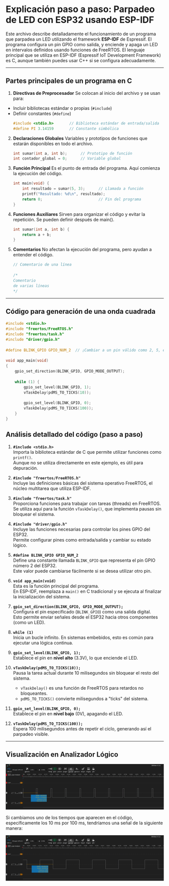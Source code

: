 # Explicación paso a paso: Parpadeo de LED con ESP32 usando ESP-IDF

Este archivo describe detalladamente el funcionamiento de un programa que parpadea un LED utilizando el framework **ESP-IDF** de Espressif. El programa configura un pin GPIO como salida, y enciende y apaga un LED en intervalos definidos usando funciones de FreeRTOS. El lenguaje principal que se utiliza en ESP-IDF (Espressif IoT Development Framework) es C, aunque también puedes usar C++ si se configura adecuadamente.

---

## Partes principales de un programa en C
1. **Directivas de Preprocesador** 
Se colocan al inicio del archivo y se usan para:
- Incluir bibliotecas estándar o propias (`#include`)
- Definir constantes (`#define`)
    ```c
    #include <stdio.h>       // Biblioteca estándar de entrada/salida
    #define PI 3.14159       // Constante simbólica
    ```

2. **Declaraciones Globales**
Variables y prototipos de funciones que estarán disponibles en todo el archivo.
    ```c
    int sumar(int a, int b);      // Prototipo de función
    int contador_global = 0;      // Variable global
    ```
3. **Función Principal**
Es el punto de entrada del programa. Aquí comienza la ejecución del código.
    ```c
    int main(void) {
        int resultado = sumar(5, 3);      // Llamada a función
        printf("Resultado: %d\n", resultado);
        return 0;                         // Fin del programa
    }
    ```

4. **Funciones Auxiliares**
Sirven para organizar el código y evitar la repetición. Se pueden definir después de main().
    ```c
    int sumar(int a, int b) {
        return a + b;
    }
    ```

5. **Comentarios**
No afectan la ejecución del programa, pero ayudan a entender el código.
    ```c
    // Comentario de una línea

    /*
    Comentario
    de varias líneas
    */
    ```

---

## Código para generación de una onda cuadrada

```c
#include <stdio.h>
#include "freertos/FreeRTOS.h"
#include "freertos/task.h"
#include "driver/gpio.h"

#define BLINK_GPIO GPIO_NUM_2  // ¡Cambiar a un pin válido como 2, 5, etc!

void app_main(void)
{
    gpio_set_direction(BLINK_GPIO, GPIO_MODE_OUTPUT);

    while (1) {
        gpio_set_level(BLINK_GPIO, 1);
        vTaskDelay(pdMS_TO_TICKS(10));

        gpio_set_level(BLINK_GPIO, 0);
        vTaskDelay(pdMS_TO_TICKS(100));
    }
}
```


## Análisis detallado del código (paso a paso)

1. **`#include <stdio.h>`**  
   Importa la biblioteca estándar de C que permite utilizar funciones como `printf()`.  
   Aunque no se utiliza directamente en este ejemplo, es útil para depuración.

2. **`#include "freertos/FreeRTOS.h"`**  
   Incluye las definiciones básicas del sistema operativo FreeRTOS, el núcleo multitarea que utiliza ESP-IDF.

3. **`#include "freertos/task.h"`**  
   Proporciona funciones para trabajar con tareas (threads) en FreeRTOS.  
   Se utiliza aquí para la función `vTaskDelay()`, que implementa pausas sin bloquear el sistema.

4. **`#include "driver/gpio.h"`**  
   Incluye las funciones necesarias para controlar los pines GPIO del ESP32.  
   Permite configurar pines como entrada/salida y cambiar su estado lógico.

5. **`#define BLINK_GPIO GPIO_NUM_2`**  
   Define una constante llamada `BLINK_GPIO` que representa el pin GPIO número 2 del ESP32.  
   Este valor puede cambiarse fácilmente si se desea utilizar otro pin.

6. **`void app_main(void)`**  
   Esta es la función principal del programa.  
   En ESP-IDF, reemplaza a `main()` en C tradicional y se ejecuta al finalizar la inicialización del sistema.

7. **`gpio_set_direction(BLINK_GPIO, GPIO_MODE_OUTPUT);`**  
   Configura el pin especificado (`BLINK_GPIO`) como una salida digital.  
   Esto permite enviar señales desde el ESP32 hacia otros componentes (como un LED).

8. **`while (1)`**  
   Inicia un bucle infinito. En sistemas embebidos, esto es común para ejecutar una lógica continua.

9. **`gpio_set_level(BLINK_GPIO, 1);`**  
   Establece el pin en **nivel alto** (3.3V), lo que enciende el LED.

10. **`vTaskDelay(pdMS_TO_TICKS(10));`**  
    Pausa la tarea actual durante 10 milisegundos sin bloquear el resto del sistema.  
    - `vTaskDelay()` es una función de FreeRTOS para retardos no bloqueantes.  
    - `pdMS_TO_TICKS()` convierte milisegundos a "ticks" del sistema.

11. **`gpio_set_level(BLINK_GPIO, 0);`**  
    Establece el pin en **nivel bajo** (0V), apagando el LED.

12. **`vTaskDelay(pdMS_TO_TICKS(100));`**  
    Espera 100 milisegundos antes de repetir el ciclo, generando así el parpadeo visible.

---



## Visualización en Analizador Lógico
![ESP32](../documents/lessons_images/l2_2.png)

Si cambiamos uno de los tiempos que aparecen en el código, específicamente los 10 ms por 100 ms, tendríamos una señal de la siguiente manera:

![ESP32](../documents/lessons_images/l2_1.png)